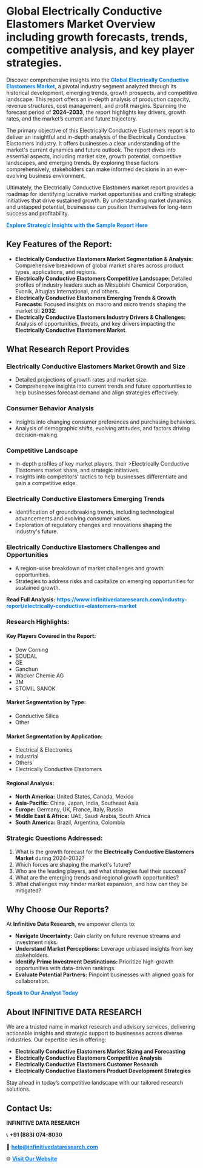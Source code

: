 <h1>Global Electrically Conductive Elastomers Market Overview including growth forecasts, trends, competitive analysis, and key player strategies.</h1>
<p>
Discover comprehensive insights into the 
<a href="https://www.infinitivedataresearch.com/industry-report/electrically-conductive-elastomers-market" rel="dofollow" style="color: #007BFF; text-decoration: none;"><strong>Global Electrically Conductive Elastomers Market</strong></a>, a pivotal industry segment analyzed through its historical development, emerging trends, growth prospects, and competitive landscape. This report offers an in-depth analysis of production capacity, revenue structures, cost management, and profit margins. Spanning the forecast period of <strong>2024–2033</strong>, the report highlights key drivers, growth rates, and the market’s current and future trajectory.
</p>
<p>
The primary objective of this Electrically Conductive Elastomers report is to deliver an insightful and in-depth analysis of the Electrically Conductive Elastomers industry. It offers businesses a clear understanding of the market's current dynamics and future outlook. The report dives into essential aspects, including market size, growth potential, competitive landscapes, and emerging trends. By exploring these factors comprehensively, stakeholders can make informed decisions in an ever-evolving business environment.
</p>
<p>
Ultimately, the Electrically Conductive Elastomers market report provides a roadmap for identifying lucrative market opportunities and crafting strategic initiatives that drive sustained growth. By understanding market dynamics and untapped potential, businesses can position themselves for long-term success and profitability.
</p>
<p>
<a href="https://www.infinitivedataresearch.com/request-sample/reportId=111609" style="color: #007BFF; text-decoration: none;"><strong>Explore Strategic Insights with the Sample Report Here</strong></a>
</p>

<h2>Key Features of the Report:</h2>
<ul>
<li><strong>Electrically Conductive Elastomers Market Segmentation & Analysis:</strong> Comprehensive breakdown of global market shares across product types, applications, and regions.</li>
<li><strong>Electrically Conductive Elastomers Competitive Landscape:</strong> Detailed profiles of industry leaders such as Mitsubishi Chemical Corporation, Evonik, Altuglas International, and others.</li>
<li><strong>Electrically Conductive Elastomers Emerging Trends & Growth Forecasts:</strong> Focused insights on macro and micro trends shaping the market till <strong>2032</strong>.</li>
<li><strong>Electrically Conductive Elastomers Industry Drivers & Challenges:</strong> Analysis of opportunities, threats, and key drivers impacting the <strong>Electrically Conductive Elastomers Market</strong>.</li>
</ul>

<h2>What Research Report Provides</h2>
<h3>Electrically Conductive Elastomers Market Growth and Size</h3>
<ul>
<li>Detailed projections of growth rates and market size.</li>
<li>Comprehensive insights into current trends and future opportunities to help businesses forecast demand and align strategies effectively.</li>
</ul>

<h3>Consumer Behavior Analysis</h3>
<ul>
<li>Insights into changing consumer preferences and purchasing behaviors.</li>
<li>Analysis of demographic shifts, evolving attitudes, and factors driving decision-making.</li>
</ul>

<h3>Competitive Landscape</h3>
<ul>
<li>In-depth profiles of key market players, their >Electrically Conductive Elastomers market share, and strategic initiatives.</li>
<li>Insights into competitors' tactics to help businesses differentiate and gain a competitive edge.</li>
</ul>

<h3>Electrically Conductive Elastomers Emerging Trends</h3>
<ul>
<li>Identification of groundbreaking trends, including technological advancements and evolving consumer values.</li>
<li>Exploration of regulatory changes and innovations shaping the industry's future.</li>
</ul>

<h3>Electrically Conductive Elastomers Challenges and Opportunities</h3>
<ul>
<li>A region-wise breakdown of market challenges and growth opportunities.</li>
<li>Strategies to address risks and capitalize on emerging opportunities for sustained growth.</li>
</ul>
<p><strong>Read Full Analysis:</strong> <a href="https://www.infinitivedataresearch.com/industry-report/electrically-conductive-elastomers-market" rel="dofollow" style="color: #007BFF; text-decoration: none;"><strong>https://www.infinitivedataresearch.com/industry-report/electrically-conductive-elastomers-market</strong></a></p>
<h3>Research Highlights:</h3>
<h4>Key Players Covered in the Report:</h4>
<ul><li>Dow Corning</li><li>SOUDAL</li><li>GE</li><li>Ganchun</li><li>Wacker Chemie AG</li><li>3M</li><li>STOMIL SANOK</li></ul>
<h4>Market Segmentation by Type:</h4>
<ul><li>Conductive Silica</li><li>Other</li></ul>
<h4>Market Segmentation by Application:</h4>
<ul><li>Electrical &amp; Electronics</li><li>Industrial</li><li>Others</li><li>Electrically Conductive Elastomers</li></ul>

<h4>Regional Analysis:</h4>
<ul>
<li><strong>North America:</strong> United States, Canada, Mexico</li>
<li><strong>Asia-Pacific:</strong> China, Japan, India, Southeast Asia</li>
<li><strong>Europe:</strong> Germany, UK, France, Italy, Russia</li>
<li><strong>Middle East & Africa:</strong> UAE, Saudi Arabia, South Africa</li>
<li><strong>South America:</strong> Brazil, Argentina, Colombia</li>
</ul>

<h3>Strategic Questions Addressed:</h3>
<ol>
<li>What is the growth forecast for the <strong>Electrically Conductive Elastomers Market</strong> during 2024–2032?</li>
<li>Which forces are shaping the market's future?</li>
<li>Who are the leading players, and what strategies fuel their success?</li>
<li>What are the emerging trends and regional growth opportunities?</li>
<li>What challenges may hinder market expansion, and how can they be mitigated?</li>
</ol>

<h2>Why Choose Our Reports?</h2>
<p>At <strong>Infinitive Data Research</strong>, we empower clients to:</p>
<ul>
<li><strong>Navigate Uncertainty:</strong> Gain clarity on future revenue streams and investment risks.</li>
<li><strong>Understand Market Perceptions:</strong> Leverage unbiased insights from key stakeholders.</li>
<li><strong>Identify Prime Investment Destinations:</strong> Prioritize high-growth opportunities with data-driven rankings.</li>
<li><strong>Evaluate Potential Partners:</strong> Pinpoint businesses with aligned goals for collaboration.</li>
</ul>
<p><a href="https://www.infinitivedataresearch.com/industry-report/electrically-conductive-elastomers-market" rel="dofollow" style="color: #007BFF; text-decoration: none;"><strong>Speak to Our Analyst Today</strong></a></p>

<h2>About INFINITIVE DATA RESEARCH</h2>
<p>We are a trusted name in market research and advisory services, delivering actionable insights and strategic support to businesses across diverse industries. Our expertise lies in offering:</p>
<ul>
<li><strong>Electrically Conductive Elastomers Market Sizing and Forecasting</strong></li>
<li><strong>Electrically Conductive Elastomers Competitive Analysis</strong></li>
<li><strong>Electrically Conductive Elastomers Customer Research</strong></li>
<li><strong>Electrically Conductive Elastomers Product Development Strategies</strong></li>
</ul>
<p>Stay ahead in today’s competitive landscape with our tailored research solutions.</p>

<h2>Contact Us:</h2>
<p><strong>INFINITIVE DATA RESEARCH</strong></p>
<p>📞 <strong>+91 (883) 074-8030</strong></p>
<p>📧 <strong><a href="mailto:help@infinitivedataresearch.com" style="color: #007BFF;">help@infinitivedataresearch.com</a></strong></p>
<p>🌐 <strong><a href="https://www.infinitivedataresearch.com" rel="dofollow" style="color: #007BFF;">Visit Our Website</a></strong></p>